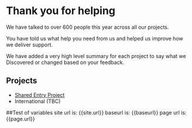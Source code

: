 # Thank you for helping

We have talked to over 600 people this year across all our projects. 

You have told us what help you need from us and helped us improve how we deliver support.

We have added a very high level summary for each project to say what we Discovered or changed based on your feedback. 

## Projects
- [Shared Entry Project](feedbackSEP.html)
- International (TBC)

##Test of variables
site url is: {{site.url}}
baseurl is: {{baseurl}}
page url is: {{page.url}}


